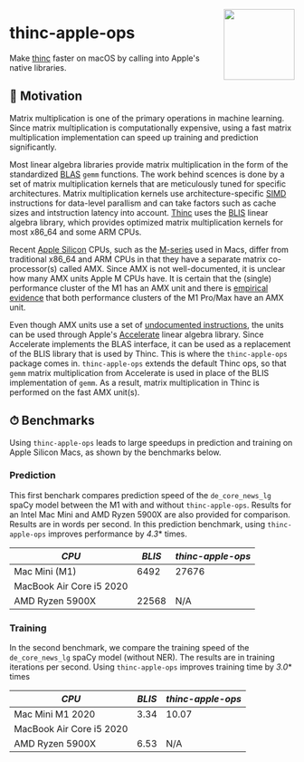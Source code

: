 <a href="https://explosion.ai"><img src="https://explosion.ai/assets/img/logo.svg" width="125" height="125" align="right" /></a>

# thinc-apple-ops

Make [thinc](https://thinc.ai) faster on macOS by calling into Apple's native
libraries.

## 🏫 Motivation

Matrix multiplication is one of the primary operations in machine learning.
Since matrix multiplication is computationally expensive, using a fast matrix
multiplication implementation can speed up training and prediction
significantly.

Most linear algebra libraries provide matrix multiplication in the form of the
standardized
[BLAS](https://en.wikipedia.org/wiki/Basic_Linear_Algebra_Subprograms) `gemm`
functions. The work behind scences is done by a set of matrix multiplication
kernels that are meticulously tuned for specific architectures. Matrix
multiplication kernels use architecture-specific
[SIMD](https://en.wikipedia.org/wiki/SIMD) instructions for data-level parallism
and can take factors such as cache sizes and intstruction latency into account.
[Thinc](https://github.com/explosion/thinc) uses the
[BLIS](https://github.com/flame/blis) linear algebra library, which provides
optimized matrix multiplication kernels for most x86_64 and some ARM CPUs.

Recent [Apple Silicon](https://en.wikipedia.org/wiki/Apple_silicon) CPUs, such
as the [M-series](https://en.wikipedia.org/wiki/Apple_silicon#M_series) used in
Macs, differ from traditional x86_64 and ARM CPUs in that they have a separate
matrix co-processor(s) called AMX. Since AMX is not well-documented, it is
unclear how many AMX units Apple M CPUs have. It is certain that the (single)
performance cluster of the M1 has an AMX unit and there is [empirical
evidence](https://twitter.com/danieldekok/status/1454383754512945155?s=20) that
both performance clusters of the M1 Pro/Max have an AMX unit.


Even though AMX units use a set of [undocumented
instructions](https://gist.github.com/dougallj/7a75a3be1ec69ca550e7c36dc75e0d6f),
the units can be used through Apple's
[Accelerate](https://developer.apple.com/documentation/accelerate) linear
algebra library. Since Accelerate implements the BLAS interface, it can be used
as a replacement of the BLIS library that is used by Thinc. This is where the
`thinc-apple-ops` package comes in. `thinc-apple-ops` extends the default Thinc
ops, so that `gemm` matrix multiplication from Accelerate is used in place of
the BLIS implementation of `gemm`. As a result, matrix multiplication in Thinc
is performed on the fast AMX unit(s).

## ⏱ Benchmarks

Using `thinc-apple-ops` leads to large speedups in prediction and training on
Apple Silicon Macs, as shown by the benchmarks below.

### Prediction

This first benchark compares prediction speed of the `de_core_news_lg` spaCy
model between the M1 with and without `thinc-apple-ops`. Results for an Intel
Mac Mini and AMD Ryzen 5900X are also provided for comparison. Results are in
words per second. In this prediction benchmark, using `thinc-apple-ops` improves
performance by *4.3** times.

| *CPU*                    | *BLIS* | *thinc-apple-ops* |
| ------------------------ | ------ | ----------------- |
| Mac Mini (M1)            | 6492   | 27676             |
| MacBook Air Core i5 2020 |        |                   |
| AMD Ryzen 5900X          | 22568  | N/A               |

### Training

In the second benchmark, we compare the training speed of the `de_core_news_lg`
spaCy model (without NER). The results are in training iterations per second.
Using `thinc-apple-ops` improves training time by *3.0** times

| *CPU*                    | *BLIS* | *thinc-apple-ops* |
| ------------------------ | ------ | ----------------- |
| Mac Mini M1 2020         | 3.34   | 10.07             |
| MacBook Air Core i5 2020 |        |                   |
| AMD Ryzen 5900X          | 6.53   | N/A               |
